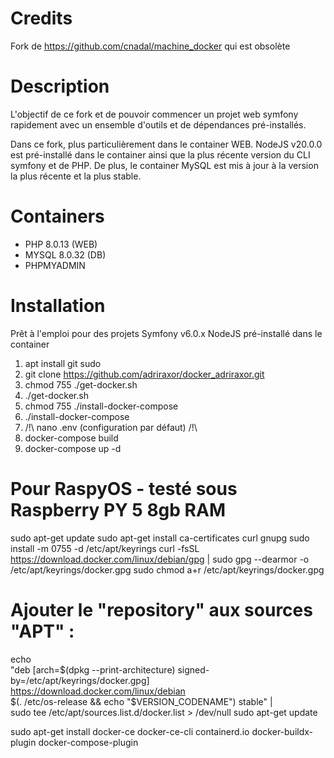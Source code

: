 # Credits 

Fork de https://github.com/cnadal/machine_docker qui est obsolète

# Description 

L'objectif de ce fork et de pouvoir commencer un projet web symfony rapidement avec un ensemble d'outils et de dépendances pré-installés.

Dans ce fork, plus particulièrement dans le container WEB. NodeJS v20.0.0 est pré-installé dans le container ainsi que la plus récente version du CLI symfony et de PHP.
De plus, le container MySQL est mis à jour à la version la plus récente et la plus stable.   

# Containers 

- PHP 8.0.13 (WEB)
- MYSQL 8.0.32 (DB)
- PHPMYADMIN 

# Installation 

Prêt à l'emploi pour des projets Symfony v6.0.x
NodeJS pré-installé dans le container

1) apt install git sudo
2) git clone https://github.com/adriraxor/docker_adriraxor.git
3) chmod 755 ./get-docker.sh 
4) ./get-docker.sh
5) chmod 755 ./install-docker-compose
6) ./install-docker-compose 
7) /!\ nano .env (configuration par défaut) /!\
8) docker-compose build
9) docker-compose up -d

# Pour RaspyOS - testé sous Raspberry PY 5 8gb RAM

sudo apt-get update
sudo apt-get install ca-certificates curl gnupg
sudo install -m 0755 -d /etc/apt/keyrings
curl -fsSL https://download.docker.com/linux/debian/gpg | sudo gpg --dearmor -o /etc/apt/keyrings/docker.gpg
sudo chmod a+r /etc/apt/keyrings/docker.gpg

# Ajouter le "repository" aux sources "APT" :
echo \
  "deb [arch=$(dpkg --print-architecture) signed-by=/etc/apt/keyrings/docker.gpg] https://download.docker.com/linux/debian \
  $(. /etc/os-release && echo "$VERSION_CODENAME") stable" | \
  sudo tee /etc/apt/sources.list.d/docker.list > /dev/null
sudo apt-get update

sudo apt-get install docker-ce docker-ce-cli containerd.io docker-buildx-plugin docker-compose-plugin

